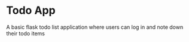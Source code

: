 # Todo App

A basic flask todo list application where users can log in and note down their todo items
